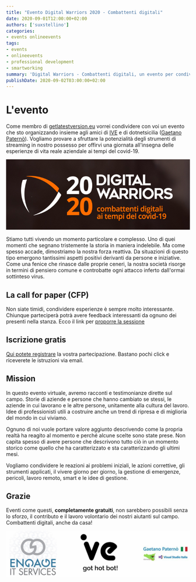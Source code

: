 ```yaml
---
title: "Evento Digital Warriors 2020 - Combattenti digitali"
date: 2020-09-01T12:00:00+02:00
authors: ['suxstellino']
categories:
- events onlineevents
tags:
- events
- onlineevents
- professional development
- smartworking
summary: 'Digital Warriors - Combattenti digitali, un evento per condividere reazioni, scelte ed esperienze dirette ai tempi del covid-19'
publishDate: 2020-09-02T03:00:00+02:00
---
```


# L'evento

Come membro di [getlatestversion.eu](https://getlatestversion.eu) vorrei condividere con voi un evento che sto organizzando insieme agli amici di [IVE](https://ive.ai) e di dotnetsicilia ([Gaetano Paternò](https://www.gaetanopaterno.it)). Vogliamo provare a sfruttare la potenzialità degli strumenti di streaming in nostro possesso per offirvi una giornata all'insegna delle esperienze di vita reale aziendale ai tempi del covid-19. 

![dw2020](./splash.png)

Stiamo tutti vivendo un momento particolare e complesso. Uno di quei momenti che segnano tristemente la storia in maniera indelebile. Ma come spesso accade, dimostriamo la nostra forza reattiva. Da situazioni di questo tipo emergono tantissimi aspetti positivi derivanti da persone e iniziative. Come una fenice che rinasce dalle proprie ceneri, la nostra società risorge in termini di pensiero comune e controbatte ogni attacco inferto dall'ormai sottinteso virus.

## La call for paper (CFP)

Non siate timidi, condividere esperienze è sempre molto interessante. Chiunque parteciperà potrà avere feedback interessanti da ognuno dei presenti nella stanza.
Ecco il link per [proporre la sessione](https://sessionize.com/digital-warriors-2020/)

## Iscrizione gratis

[Qui potete registrare](https://biglietti-digital-warriors-2020.eventbrite.it/) la vostra partecipazione. Bastano pochi click e riceverete le istruzioni via email.

## Mission

In questo evento virtuale, avremo racconti e testimonianze dirette sul campo. Storie di aziende e persone che hanno cambiato se stessi, le aziende in cui lavorano e le altre persone, unitamente alla cultura del lavoro. Idee di professionisti utili a costruire anche un trend di ripresa e di miglioria del mondo in cui viviamo.

Ognuno di noi vuole portare valore aggiunto descrivendo come la propria realtà ha reagito al momento e perché alcune scelte sono state prese. Non capita spesso di avere persone che descrivono tutto ciò in un momento storico come quello che ha caratterizzato e sta caratterizzando gli ultimi mesi.

Vogliamo condividere le reazioni ai problemi iniziali, le azioni correttive, gli strumenti applicati, il vivere giorno per giorno, la gestione di emergenze, pericoli, lavoro remoto, smart e le idee di gestione.

## Grazie

Eventi come questi, **completamente gratuiti**, non sarebbero possibili senza lo sforzo, il contributo e il lavoro volontario dei nostri aiutanti sul campo.
Combattenti digitali, anche da casa!

![sponsor](./sponsor.png)
